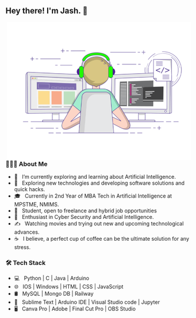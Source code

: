 <h2> Hey there! I'm Jash. 👋</h2>
<img align="right" alt="GIF" src="https://raw.githubusercontent.com/devSouvik/devSouvik/master/gif3.gif" width="500"/>

<h3> 👨🏻‍💻 About Me </h3>

- 🔭 &nbsp; I’m currently exploring and learning about Artificial Intelligence.
- 🤔 &nbsp; Exploring new technologies and developing software solutions and quick hacks.
- 🎓 &nbsp; Currently in 2nd Year of MBA Tech in Artificial Intelligence at MPSTME, NMIMS.
- 💼 &nbsp; Student, open to freelance and hybrid job opportunities
- 🌱 &nbsp; Enthusiast in Cyber Security and Artificial Intelligence.
- ✍️ &nbsp; Watching movies and trying out new and upcoming technological advances.
- ☕ &nbsp; I believe, a perfect cup of coffee can be the ultimate solution for any stress. 

<h3>🛠 Tech Stack</h3>

- 💻 &nbsp; Python | C | Java | Arduino
- 🌐 &nbsp; IOS | Windows | HTML | CSS | JavaScript  
- 🛢 &nbsp; MySQL | Mongo DB | Railway
- 🔧 &nbsp; Sublime Text | Arduino IDE | Visual Studio code | Jupyter
- 🖥 &nbsp; Canva Pro | Adobe | Final Cut Pro | OBS Studio

